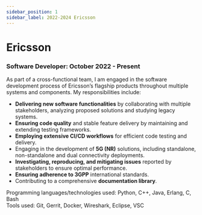 ```yaml
---
sidebar_position: 1
sidebar_label: 2022-2024 Ericsson
---
```


# Ericsson
### Software Developer: October 2022 - Present

As part of a cross-functional team, I am engaged in the software development process of Ericsson’s flagship products throughout multiple systems and components. My responsibilities include:
- **Delivering new software functionalities** by collaborating with multiple stakeholders, analyzing proposed solutions and studying legacy systems.
- **Ensuring code quality** and stable feature delivery by maintaining and extending testing frameworks.
- **Employing extensive CI/CD workflows** for efficient code testing and delivery.
- Engaging in the development of **5G (NR)** solutions, including standalone, non-standalone and dual connectivity deployments.
- **Investigating, reproducing, and mitigating issues** reported by stakeholders to ensure optimal performance.
- **Ensuring adherence to 3GPP** international standards.
- Contributing to a comprehensive **documentation library**.

Programming languages/technologies used: Python, C++, Java, Erlang, C, Bash  
Tools used: Git, Gerrit, Docker, Wireshark, Eclipse, VSC